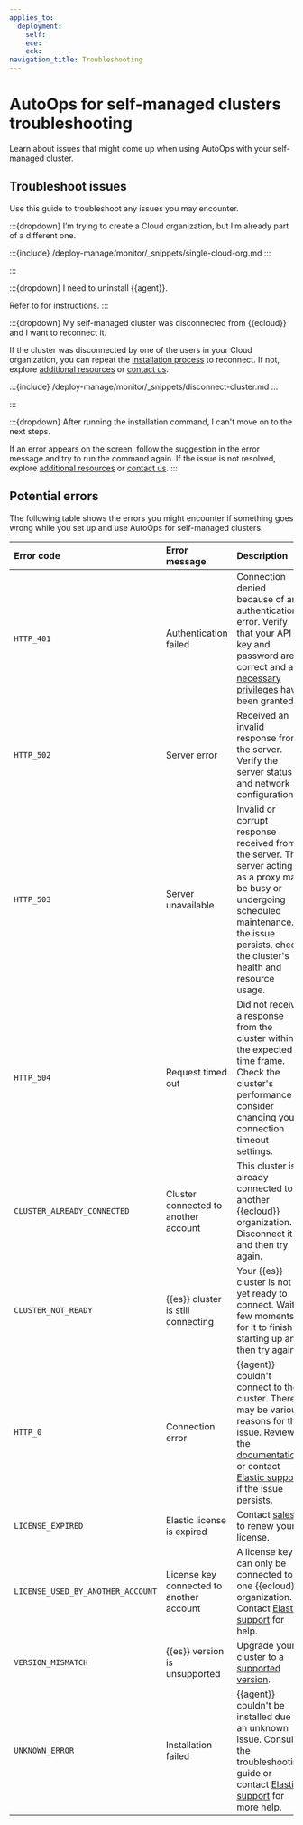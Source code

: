 ```yaml
---
applies_to:
  deployment:
    self:
    ece:
    eck:
navigation_title: Troubleshooting
---
```


# AutoOps for self-managed clusters troubleshooting

Learn about issues that might come up when using AutoOps with your self-managed cluster.

## Troubleshoot issues

Use this guide to troubleshoot any issues you may encounter.

:::{dropdown} I’m trying to create a Cloud organization, but I’m already part of a different one.

:::{include} /deploy-manage/monitor/_snippets/single-cloud-org.md
:::

:::

:::{dropdown} I need to uninstall {{agent}}.

Refer to [](/solutions/security/configure-elastic-defend/uninstall-elastic-agent.md) for instructions.
:::

:::{dropdown} My self-managed cluster was disconnected from {{ecloud}} and I want to reconnect it.

If the cluster was disconnected by one of the users in your Cloud organization, you can repeat the [installation process](/deploy-manage/monitor/autoops/cc-connect-self-managed-to-autoops.md) to reconnect. If not, explore [additional resources](/troubleshoot/index.md#troubleshoot-additional-resources) or [contact us](/troubleshoot/index.md#contact-us).

:::{include} /deploy-manage/monitor/_snippets/disconnect-cluster.md
:::

:::

:::{dropdown} After running the installation command, I can't move on to the next steps.

If an error appears on the screen, follow the suggestion in the error message and try to run the command again. If the issue is not resolved, explore [additional resources](/troubleshoot/index.md#troubleshoot-additional-resources) or [contact us](/troubleshoot/index.md#contact-us).
:::

## Potential errors

The following table shows the errors you might encounter if something goes wrong while you set up and use AutoOps for self-managed clusters.

| Error code | Error message | Description |
| :--- | :--- | :--- |
| `HTTP_401` | Authentication failed | Connection denied because of an authentication error. Verify that your API key and password are correct and all [necessary privileges](/deploy-manage/monitor/autoops/cc-connect-self-managed-to-autoops.md#configure-agent) have been granted. |
| `HTTP_502` | Server error | Received an invalid response from the server. Verify the server status and network configuration. |
| `HTTP_503` | Server unavailable | Invalid or corrupt response received from the server. The server acting as a proxy may be busy or undergoing scheduled maintenance. If the issue persists, check the cluster's health and resource usage. |
| `HTTP_504` | Request timed out | Did not receive a response from the cluster within the expected time frame. Check the cluster's performance or consider changing your connection timeout settings. |
| `CLUSTER_ALREADY_CONNECTED` | Cluster connected to another account | This cluster is already connected to another {{ecloud}} organization. Disconnect it and then try again. |
| `CLUSTER_NOT_READY` | {{es}} cluster is still connecting | Your {{es}} cluster is not yet ready to connect. Wait a few moments for it to finish starting up and then try again. |
| `HTTP_0` | Connection error | {{agent}} couldn't connect to the cluster. There may be various reasons for this issue. Review the [documentation](/deploy-manage/monitor/autoops/cc-autoops-as-cloud-connected.md) or contact [Elastic support](https://cloud.elastic.co/login?source=support&fromURI=https%3A%2F%2Fauth.elastic.co%2Fapp%2Felastic-customer_dreammachinecustomer_1%2Fexkgw653gkKlRTQXQ1t7%2Fsso%2Fsaml) if the issue persists. |
| `LICENSE_EXPIRED` | Elastic license is expired | Contact [sales](https://www.elastic.co/contact#sales) to renew your license. |
| `LICENSE_USED_BY_ANOTHER_ACCOUNT` | License key connected to another account | A license key can only be connected to one {{ecloud}} organization. Contact [Elastic support](https://cloud.elastic.co/login?source=support&fromURI=https%3A%2F%2Fauth.elastic.co%2Fapp%2Felastic-customer_dreammachinecustomer_1%2Fexkgw653gkKlRTQXQ1t7%2Fsso%2Fsaml) for help. |
| `VERSION_MISMATCH` | {{es}} version is unsupported | Upgrade your cluster to a [supported version](https://www.elastic.co/support/eol). |
| `UNKNOWN_ERROR` | Installation failed | {{agent}} couldn't be installed due to an unknown issue. Consult the troubleshooting guide or contact [Elastic support](https://cloud.elastic.co/login?source=support&fromURI=https%3A%2F%2Fauth.elastic.co%2Fapp%2Felastic-customer_dreammachinecustomer_1%2Fexkgw653gkKlRTQXQ1t7%2Fsso%2Fsaml) for more help. |
